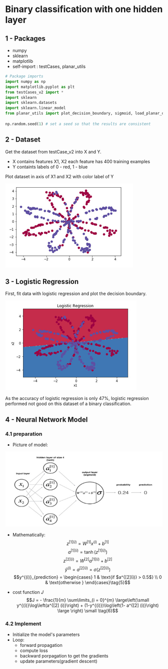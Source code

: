# Binary classification with one hidden layer

## 1 - Packages

* numpy
* sklearn
* matplotlib
* self-import : testCases, planar_utils

```python
# Package imports
import numpy as np
import matplotlib.pyplot as plt
from testCases_v2 import *
import sklearn
import sklearn.datasets
import sklearn.linear_model
from planar_utils import plot_decision_boundary, sigmoid, load_planar_dataset, load_extra_datasets

np.random.seed(1) # set a seed so that the results are consistent
```

## 2 - Dataset

Get the dataset from testCase_v2 into X and Y.

* X contains features X1, X2 each feature has 400 training examples
* Y containts labels of 0 - red, 1 - blue

Plot dataset in axis of X1 and X2 with color label of Y

![](https://github.com/santochaoya/Deep-Learning-with-Nerual-Network/blob/master/binary%20classification%20with%20tanh/1.jpg)

## 3 - Logistic Regression

First, fit data with logistic regression and plot the decision boundary.

![](https://github.com/santochaoya/Deep-Learning-with-Nerual-Network/blob/master/binary%20classification%20with%20tanh/2.jpg)

As the accuracy of logistic regression is only 47%, logistic regression performed not good on this dataset of a binary classification.



## 4 - Neural Network Model

### 4.1 preparation

* Picture of model:

![](https://github.com/santochaoya/Deep-Learning-with-Nerual-Network/blob/master/binary%20classification%20with%20tanh/3.jpg)

* Mathematically:
$$z^{[1] (i)} =  W^{[1]} x^{(i)} + b^{[1]}\tag{1}$$ 
$$a^{[1] (i)} = \tanh(z^{[1] (i)})\tag{2}$$
$$z^{[2] (i)} = W^{[2]} a^{[1] (i)} + b^{[2]}\tag{3}$$
$$\hat{y}^{(i)} = a^{[2] (i)} = \sigma(z^{ [2] (i)})\tag{4}$$
$$y^{(i)}_{prediction} = \begin{cases} 1 & \text{if $a^{[2](i)} > 0.5$} \\ 0 & \text{otherwise } \end{cases}\tag{5}$$



* cost function $J$			
  $$J = - \frac{1}{m} \sum\limits_{i = 0}^{m} \large\left(\small y^{(i)}\log\left(a^{[2] (i)}\right) + (1-y^{(i)})\log\left(1- a^{[2] (i)}\right)  \large  \right) \small \tag{6}$$
  

### 4.2 Implement

* Initialize the model's parameters
* Loop:
  * forward propagation
  * compute loss
  * backward porpagation to get the gradients
  * update parameters(gradient descent)

